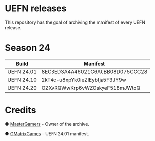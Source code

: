 # UEFN releases
This repository has the goal of archiving the manifest of every UEFN release.

# Season 24
| Build           | Manifest                                 |
| ----------------| ---------------------------------------- |
| UEFN 24.01      | 8EC3ED3A4A46021C6A0BB08D075CCC28         |
| UEFN 24.10      | 2kT4c-u8xpYk0ieZlEybfja5F3JY9w           |
| UEFN 24.20      | OZXvRQWwKrp6vWZOskyeF518mJWtoQ           |

# Credits
● [MasterGamers](https://github.com/Mast3rGamers) - Owner of the archive.

● [GMatrixGames](https://github.com/GMatrixGames) - UEFN 24.01 manifest.
